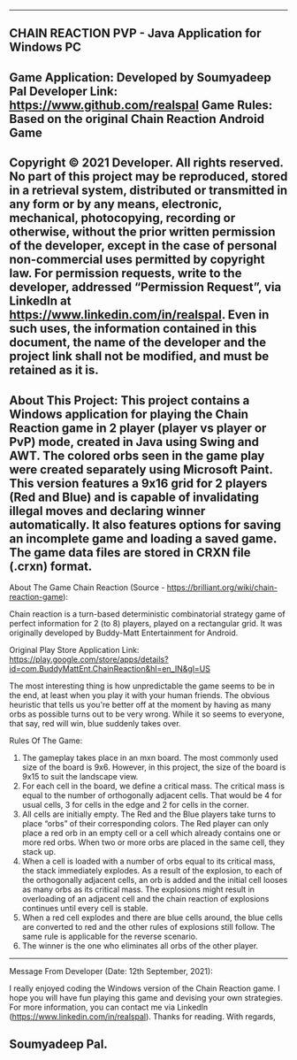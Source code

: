 -----------------------------------------------------------------------------------------------
CHAIN REACTION PVP - Java Application for Windows PC
-----------------------------------------------------------------------------------------------

Game Application: Developed by Soumyadeep Pal
Developer Link: https://www.github.com/realspal
Game Rules: Based on the original Chain Reaction Android Game
-----------------------------------------------------------------------------------------------

Copyright © 2021 Developer. All rights reserved. No part of this project may be reproduced,
stored in a retrieval system, distributed or transmitted in any form or by any means,
electronic, mechanical, photocopying, recording or otherwise, without the prior written
permission of the developer, except in the case of personal non-commercial uses permitted
by copyright law. For permission requests, write to the developer, addressed “Permission
Request”, via LinkedIn at https://www.linkedin.com/in/realspal. Even in such uses, the
information contained in this document, the name of the developer and the project link
shall not be modified, and must be retained as it is.
-----------------------------------------------------------------------------------------------

About This Project:
This project contains a Windows application for playing the Chain Reaction game in 2 player
(player vs player or PvP) mode, created in Java using Swing and AWT. The colored orbs seen
in the game play were created separately using Microsoft Paint. This version features a 9x16
grid for 2 players (Red and Blue) and is capable of invalidating illegal moves and declaring
winner automatically. It also features options for saving an incomplete game and loading a
saved game. The game data files are stored in CRXN file (.crxn) format.
-----------------------------------------------------------------------------------------------

About The Game Chain Reaction (Source - https://brilliant.org/wiki/chain-reaction-game):

Chain reaction is a turn-based deterministic combinatorial strategy game of perfect
information for 2 (to 8) players, played on a rectangular grid. It was originally developed
by Buddy-Matt Entertainment for Android.

Original Play Store Application Link:
https://play.google.com/store/apps/details?id=com.BuddyMattEnt.ChainReaction&hl=en_IN&gl=US

The most interesting thing is how unpredictable the game seems to be in the end, at least
when you play it with your human friends. The obvious heuristic that tells us you're better
off at the moment by having as many orbs as possible turns out to be very wrong. While it so
seems to everyone, that say, red will win, blue suddenly takes over.

Rules Of The Game:
1. The gameplay takes place in an mxn board. The most commonly used size of the board is
   9x6. However, in this project, the size of the board is 9x15 to suit the landscape view.
2. For each cell in the board, we define a critical mass. The critical mass is equal to the
   number of orthogonally adjacent cells. That would be 4 for usual cells, 3 for cells in
   the edge and 2 for cells in the corner.
3. All cells are initially empty. The Red and the Blue players take turns to place “orbs” of
   their corresponding colors. The Red player can only place a red orb in an empty cell or a
   cell which already contains one or more red orbs. When two or more orbs are placed in the
   same cell, they stack up.
4. When a cell is loaded with a number of orbs equal to its critical mass, the stack
   immediately explodes. As a result of the explosion, to each of the orthogonally adjacent
   cells, an orb is added and the initial cell looses as many orbs as its critical mass. The
   explosions might result in overloading of an adjacent cell and the chain reaction of
   explosions continues until every cell is stable.
5. When a red cell explodes and there are blue cells around, the blue cells are converted to
   red and the other rules of explosions still follow. The same rule is applicable for the
   reverse scenario.
6. The winner is the one who eliminates all orbs of the other player.
-----------------------------------------------------------------------------------------------

Message From Developer (Date: 12th September, 2021):

I really enjoyed coding the Windows version of the Chain Reaction game. I hope you will have
fun playing this game and devising your own strategies. For more information, you can contact
me via LinkedIn (https://www.linkedin.com/in/realspal). Thanks for reading. With regards,

Soumyadeep Pal.
-----------------------------------------------------------------------------------------------